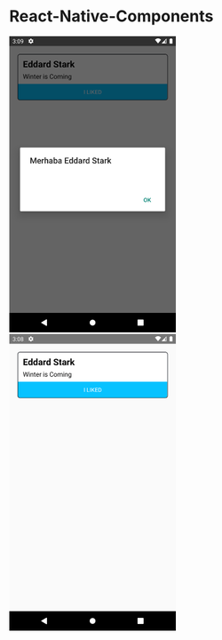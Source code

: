 # React-Native-Components

<img src="https://raw.githubusercontent.com/furknckmk/React-Native-Components/master/Screenshot_1655392141.png" width="300">     <img src="https://raw.githubusercontent.com/furknckmk/React-Native-Components/master/Screenshot_1655392131.png" width="300">
